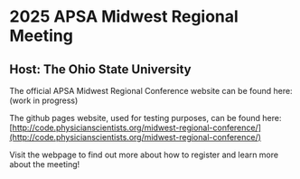 # 2025 APSA Midwest Regional Meeting 

## Host: The Ohio State University

The official APSA Midwest Regional Conference website can be found here: (work in progress)

The github pages website, used for testing purposes, can be found here: [http://code.physicianscientists.org/midwest-regional-conference/](http://code.physicianscientists.org/midwest-regional-conference/)

Visit the webpage to find out more about how to register and learn more about the meeting!